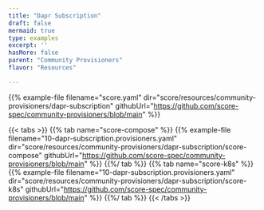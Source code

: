 ```yaml
---
title: "Dapr Subscription"
draft: false
mermaid: true
type: examples
excerpt: ''
hasMore: false
parent: "Community Provisioners"
flavor: "Resources"

---
```


{{% example-file filename="score.yaml" dir="score/resources/community-provisioners/dapr-subscription" githubUrl="https://github.com/score-spec/community-provisioners/blob/main" %}}

{{< tabs >}}
{{% tab name="score-compose" %}}
{{% example-file filename="10-dapr-subscription.provisioners.yaml" dir="score/resources/community-provisioners/dapr-subscription/score-compose" githubUrl="https://github.com/score-spec/community-provisioners/blob/main" %}}
{{%/ tab %}}
{{% tab name="score-k8s" %}}
{{% example-file filename="10-dapr-subscription.provisioners.yaml" dir="score/resources/community-provisioners/dapr-subscription/score-k8s" githubUrl="https://github.com/score-spec/community-provisioners/blob/main" %}}
{{%/ tab %}}
{{< /tabs >}}

